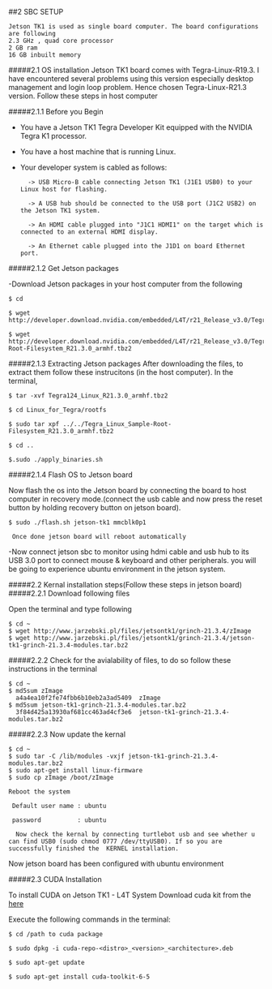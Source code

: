 ##2 SBC SETUP

	Jetson TK1 is used as single board computer. The board configurations are following
	2.3 GHz , quad core processor
	2 GB ram
	16 GB inbuilt memory

#####2.1 OS installation
	Jetson TK1 board comes with Tegra-Linux-R19.3. I have encountered several problems using this version especially desktop management and login loop problem. Hence chosen Tegra-Linux-R21.3 version.
Follow these steps in host computer


#####2.1.1 Before you Begin
- You have a Jetson TK1 Tegra Developer Kit equipped with the NVIDIA Tegra K1 processor.

- You have a host machine that is running Linux.

- Your developer system is cabled as follows:

	

		-> USB Micro-B cable connecting Jetson TK1 (J1E1 USB0) to your Linux host for flashing.

		-> A USB hub should be connected to the USB port (J1C2 USB2) on the Jetson TK1 system.

		-> An HDMI cable plugged into "J1C1 HDMI1" on the target which is connected to an external HDMI display.

		-> An Ethernet cable plugged into the J1D1 on board Ethernet port.


#####2.1.2 Get Jetson packages

  -Download Jetson packages in your host computer from the following 
  	
  	$ cd 
  
  	$ wget http://developer.download.nvidia.com/embedded/L4T/r21_Release_v3.0/Tegra124_Linux_R21.3.0_armhf.tbz2

	$ wget http://developer.download.nvidia.com/embedded/L4T/r21_Release_v3.0/Tegra_Linux_Sample-Root-Filesystem_R21.3.0_armhf.tbz2

#####2.1.3 Extracting Jetson packages
  After downloading the files, to extract them follow these instrucitons (in the host computer). In the terminal,

	$ tar -xvf Tegra124_Linux_R21.3.0_armhf.tbz2

	$ cd Linux_for_Tegra/rootfs

	$ sudo tar xpf ../../Tegra_Linux_Sample-Root-Filesystem_R21.3.0_armhf.tbz2

	$ cd ..

	$.sudo ./apply_binaries.sh

#####2.1.4 Flash OS to Jetson board
  
  Now flash the os into the Jetson board by connecting the board to host computer in recovery mode.(connect the usb cable and now press the reset button by holding recovery button on jetson board).

	$ sudo ./flash.sh jetson-tk1 mmcblk0p1

	 Once done jetson board will reboot automatically

-Now connect jetson sbc to monitor using hdmi cable and usb hub to its USB 3.0 port to connect mouse & keyboard and other peripherals. you will be going to experience ubuntu environment in the jetson system.

#####2.2 Kernal installation steps(Follow these steps in jetson board)
#####2.2.1 Download following files

Open the terminal and type following

	$ cd ~
	$ wget http://www.jarzebski.pl/files/jetsontk1/grinch-21.3.4/zImage
 	$ wget http://www.jarzebski.pl/files/jetsontk1/grinch-21.3.4/jetson-tk1-grinch-21.3.4-modules.tar.bz2

#####2.2.2 Check for the avialability of files, to do so follow these instructions in the terminal
	
	$ cd ~
	$ md5sum zImage 
	  a4a4ea10f2fe74fbb6b10eb2a3ad5409  zImage
	$ md5sum jetson-tk1-grinch-21.3.4-modules.tar.bz2 
	  3f84d425a13930af681cc463ad4cf3e6  jetson-tk1-grinch-21.3.4-modules.tar.bz2


#####2.2.3 Now update the kernal
	
	$ cd ~
	$ sudo tar -C /lib/modules -vxjf jetson-tk1-grinch-21.3.4-modules.tar.bz2
	$ sudo apt-get install linux-firmware
	$ sudo cp zImage /boot/zImage
	
	Reboot the system
     
     Default user name : ubuntu
     
     password          : ubuntu
     
      Now check the kernal by connecting turtlebot usb and see whether u can find USB0 (sudo chmod 0777 /dev/ttyUSB0). If so you are successfully finished the  KERNEL installation.


Now jetson board has been configured with ubuntu environment

#####2.3 CUDA Installation

To install CUDA on Jetson TK1 - L4T System
Download cuda kit from the [here](http://developer.download.nvidia.com/embedded/L4T/r21_Release_v3.0/cuda-repo-l4t-r21.3-6-5-prod_6.5-42_armhf.deb)

Execute the following commands in the terminal:

	$ cd /path to cuda package

	$ sudo dpkg -i cuda-repo-<distro>_<version>_<architecture>.deb

	$ sudo apt-get update

	$ sudo apt-get install cuda-toolkit-6-5
